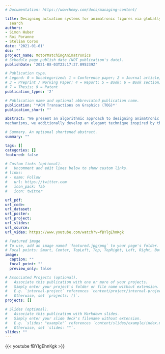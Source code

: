 ```yaml
---
# Documentation: https://wowchemy.com/docs/managing-content/

title: Designing actuation systems for animatronic figures via globally optimal discrete
  search
authors:
- Simon Huber
- Roi Poranne
- Stelian Coros
date: '2021-01-01'
doi: ""
project_name: MotorMatchingAnimatronics
# Schedule page publish date (NOT publication's date).
publishDate: '2021-08-03T23:17:27.095239Z'

# Publication type.
# Legend: 0 = Uncategorized; 1 = Conference paper; 2 = Journal article;
# 3 = Preprint / Working Paper; 4 = Report; 5 = Book; 6 = Book section;
# 7 = Thesis; 8 = Patent
publication_types: '2'

# Publication name and optional abbreviated publication name.
publication: '*ACM Transactions on Graphics (TOG)*'
publication_short: ""

abstract: "We present an algorithmic approach to designing animatronic figures – expressive robotic characters whose movements are driven by a large number of actuators. The input to our design system provides a high-level specification of the space of motions the character should be able to perform. The output consists of a fully functional mechatronic blueprint. We cast the design task as a search problem in a vast combinatorial space of possible solutions. To find an optimal design in this space, we propose an efficient best-first search algorithm that is guided by an admissible heuristic. The objectives guiding the search process demand that the design remains free of singularities and self-collisions at any point in the high-dimensional space of motions the character is expected to be able to execute. To identify worst-case self-collision scenarios for multi degree-of-freedom closed-loop
mechanisms, we additionally develop an elegant technique inspired by the concept of adversarial attacks. We demonstrate the efficacy of our approach by creating designs for several animatronic figures of varying complexity."

# Summary. An optional shortened abstract.
summary: ""

tags: []
categories: []
featured: false

# Custom links (optional).
#   Uncomment and edit lines below to show custom links.
# links:
# - name: Follow
#   url: https://twitter.com
#   icon_pack: fab
#   icon: twitter

url_pdf:
url_code:
url_dataset:
url_poster:
url_project:
url_slides:
url_source:
url_video: https://www.youtube.com/watch?v=fBYlgEhnKgk

# Featured image
# To use, add an image named `featured.jpg/png` to your page's folder. 
# Focal points: Smart, Center, TopLeft, Top, TopRight, Left, Right, BottomLeft, Bottom, BottomRight.
image:
  caption: ""
  focal_point: ""
  preview_only: false

# Associated Projects (optional).
#   Associate this publication with one or more of your projects.
#   Simply enter your project's folder or file name without extension.
#   E.g. `internal-project` references `content/project/internal-project/index.md`.
#   Otherwise, set `projects: []`.
projects: []

# Slides (optional).
#   Associate this publication with Markdown slides.
#   Simply enter your slide deck's filename without extension.
#   E.g. `slides: "example"` references `content/slides/example/index.md`.
#   Otherwise, set `slides: ""`.
slides: ""
---
```

{{< youtube fBYlgEhnKgk >}}